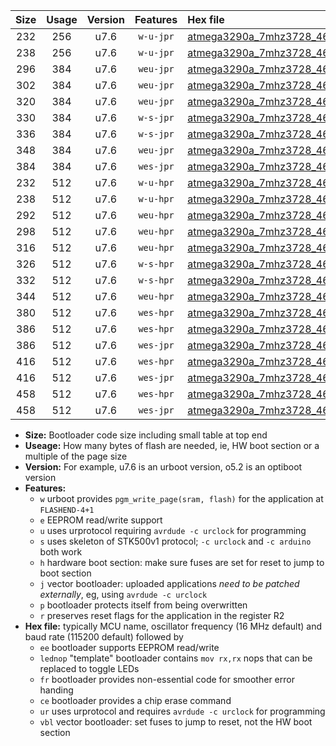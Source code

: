 |Size|Usage|Version|Features|Hex file|
|:-:|:-:|:-:|:-:|:--|
|232|256|u7.6|`w-u-jpr`|[atmega3290a_7mhz3728_460800bps_ur_vbl.hex](https://raw.githubusercontent.com/stefanrueger/urboot/main/atmega3290a_7mhz3728_460800bps_ur_vbl.hex)|
|238|256|u7.6|`w-u-jpr`|[atmega3290a_7mhz3728_460800bps_lednop_ur_vbl.hex](https://raw.githubusercontent.com/stefanrueger/urboot/main/atmega3290a_7mhz3728_460800bps_lednop_ur_vbl.hex)|
|296|384|u7.6|`weu-jpr`|[atmega3290a_7mhz3728_460800bps_ee_ur_vbl.hex](https://raw.githubusercontent.com/stefanrueger/urboot/main/atmega3290a_7mhz3728_460800bps_ee_ur_vbl.hex)|
|302|384|u7.6|`weu-jpr`|[atmega3290a_7mhz3728_460800bps_ee_lednop_ur_vbl.hex](https://raw.githubusercontent.com/stefanrueger/urboot/main/atmega3290a_7mhz3728_460800bps_ee_lednop_ur_vbl.hex)|
|320|384|u7.6|`weu-jpr`|[atmega3290a_7mhz3728_460800bps_ee_lednop_fr_ur_vbl.hex](https://raw.githubusercontent.com/stefanrueger/urboot/main/atmega3290a_7mhz3728_460800bps_ee_lednop_fr_ur_vbl.hex)|
|330|384|u7.6|`w-s-jpr`|[atmega3290a_7mhz3728_460800bps_vbl.hex](https://raw.githubusercontent.com/stefanrueger/urboot/main/atmega3290a_7mhz3728_460800bps_vbl.hex)|
|336|384|u7.6|`w-s-jpr`|[atmega3290a_7mhz3728_460800bps_lednop_vbl.hex](https://raw.githubusercontent.com/stefanrueger/urboot/main/atmega3290a_7mhz3728_460800bps_lednop_vbl.hex)|
|348|384|u7.6|`weu-jpr`|[atmega3290a_7mhz3728_460800bps_ee_lednop_fr_ce_ur_vbl.hex](https://raw.githubusercontent.com/stefanrueger/urboot/main/atmega3290a_7mhz3728_460800bps_ee_lednop_fr_ce_ur_vbl.hex)|
|384|384|u7.6|`wes-jpr`|[atmega3290a_7mhz3728_460800bps_ee_vbl.hex](https://raw.githubusercontent.com/stefanrueger/urboot/main/atmega3290a_7mhz3728_460800bps_ee_vbl.hex)|
|232|512|u7.6|`w-u-hpr`|[atmega3290a_7mhz3728_460800bps_ur.hex](https://raw.githubusercontent.com/stefanrueger/urboot/main/atmega3290a_7mhz3728_460800bps_ur.hex)|
|238|512|u7.6|`w-u-hpr`|[atmega3290a_7mhz3728_460800bps_lednop_ur.hex](https://raw.githubusercontent.com/stefanrueger/urboot/main/atmega3290a_7mhz3728_460800bps_lednop_ur.hex)|
|292|512|u7.6|`weu-hpr`|[atmega3290a_7mhz3728_460800bps_ee_ur.hex](https://raw.githubusercontent.com/stefanrueger/urboot/main/atmega3290a_7mhz3728_460800bps_ee_ur.hex)|
|298|512|u7.6|`weu-hpr`|[atmega3290a_7mhz3728_460800bps_ee_lednop_ur.hex](https://raw.githubusercontent.com/stefanrueger/urboot/main/atmega3290a_7mhz3728_460800bps_ee_lednop_ur.hex)|
|316|512|u7.6|`weu-hpr`|[atmega3290a_7mhz3728_460800bps_ee_lednop_fr_ur.hex](https://raw.githubusercontent.com/stefanrueger/urboot/main/atmega3290a_7mhz3728_460800bps_ee_lednop_fr_ur.hex)|
|326|512|u7.6|`w-s-hpr`|[atmega3290a_7mhz3728_460800bps.hex](https://raw.githubusercontent.com/stefanrueger/urboot/main/atmega3290a_7mhz3728_460800bps.hex)|
|332|512|u7.6|`w-s-hpr`|[atmega3290a_7mhz3728_460800bps_lednop.hex](https://raw.githubusercontent.com/stefanrueger/urboot/main/atmega3290a_7mhz3728_460800bps_lednop.hex)|
|344|512|u7.6|`weu-hpr`|[atmega3290a_7mhz3728_460800bps_ee_lednop_fr_ce_ur.hex](https://raw.githubusercontent.com/stefanrueger/urboot/main/atmega3290a_7mhz3728_460800bps_ee_lednop_fr_ce_ur.hex)|
|380|512|u7.6|`wes-hpr`|[atmega3290a_7mhz3728_460800bps_ee.hex](https://raw.githubusercontent.com/stefanrueger/urboot/main/atmega3290a_7mhz3728_460800bps_ee.hex)|
|386|512|u7.6|`wes-hpr`|[atmega3290a_7mhz3728_460800bps_ee_lednop.hex](https://raw.githubusercontent.com/stefanrueger/urboot/main/atmega3290a_7mhz3728_460800bps_ee_lednop.hex)|
|386|512|u7.6|`wes-jpr`|[atmega3290a_7mhz3728_460800bps_ee_lednop_vbl.hex](https://raw.githubusercontent.com/stefanrueger/urboot/main/atmega3290a_7mhz3728_460800bps_ee_lednop_vbl.hex)|
|416|512|u7.6|`wes-hpr`|[atmega3290a_7mhz3728_460800bps_ee_lednop_fr.hex](https://raw.githubusercontent.com/stefanrueger/urboot/main/atmega3290a_7mhz3728_460800bps_ee_lednop_fr.hex)|
|416|512|u7.6|`wes-jpr`|[atmega3290a_7mhz3728_460800bps_ee_lednop_fr_vbl.hex](https://raw.githubusercontent.com/stefanrueger/urboot/main/atmega3290a_7mhz3728_460800bps_ee_lednop_fr_vbl.hex)|
|458|512|u7.6|`wes-hpr`|[atmega3290a_7mhz3728_460800bps_ee_lednop_fr_ce.hex](https://raw.githubusercontent.com/stefanrueger/urboot/main/atmega3290a_7mhz3728_460800bps_ee_lednop_fr_ce.hex)|
|458|512|u7.6|`wes-jpr`|[atmega3290a_7mhz3728_460800bps_ee_lednop_fr_ce_vbl.hex](https://raw.githubusercontent.com/stefanrueger/urboot/main/atmega3290a_7mhz3728_460800bps_ee_lednop_fr_ce_vbl.hex)|

- **Size:** Bootloader code size including small table at top end
- **Useage:** How many bytes of flash are needed, ie, HW boot section or a multiple of the page size
- **Version:** For example, u7.6 is an urboot version, o5.2 is an optiboot version
- **Features:**
  + `w` urboot provides `pgm_write_page(sram, flash)` for the application at `FLASHEND-4+1`
  + `e` EEPROM read/write support
  + `u` uses urprotocol requiring `avrdude -c urclock` for programming
  + `s` uses skeleton of STK500v1 protocol; `-c urclock` and `-c arduino` both work
  + `h` hardware boot section: make sure fuses are set for reset to jump to boot section
  + `j` vector bootloader: uploaded applications *need to be patched externally*, eg, using `avrdude -c urclock`
  + `p` bootloader protects itself from being overwritten
  + `r` preserves reset flags for the application in the register R2
- **Hex file:** typically MCU name, oscillator frequency (16 MHz default) and baud rate (115200 default) followed by
  + `ee` bootloader supports EEPROM read/write
  + `lednop` "template" bootloader contains `mov rx,rx` nops that can be replaced to toggle LEDs
  + `fr` bootloader provides non-essential code for smoother error handing
  + `ce` bootloader provides a chip erase command
  + `ur` uses urprotocol and requires `avrdude -c urclock` for programming
  + `vbl` vector bootloader: set fuses to jump to reset, not the HW boot section
